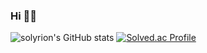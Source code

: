 


<!--
**solyrion/solyrion** is a ✨ _special_ ✨ repository because its `README.md` (this file) appears on your GitHub profile.

Here are some ideas to get you started:

- 🔭 I’m currently working on ...
- 🌱 I’m currently learning ...
- 👯 I’m looking to collaborate on ...
- 🤔 I’m looking for help with ...
- 💬 Ask me about ...
- 📫 How to reach me: ...
- 😄 Pronouns: ...
- ⚡ Fun fact: ...
-->
### Hi 👋👋
![solyrion's GitHub stats](https://github-readme-stats.vercel.app/api?username=solyrion&show_icons=true&theme=synthwave)
[![Solved.ac Profile](http://mazassumnida.wtf/api/generate_badge?boj=ert1015)](https://solved.ac/ert1015)
